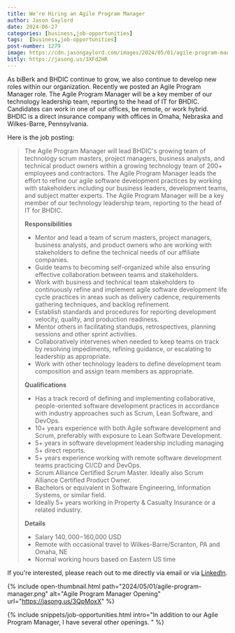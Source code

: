 ```yaml
---
title: We're Hiring an Agile Program Manager
author: Jason Gaylord
date: 2024-06-27
categories: [business,job-opportunities]
tags:  [business,job-opportunities]
post-number: 1279
image: https://cdn.jasongaylord.com/images/2024/05/01/agile-program-manager.png
bitly: https://jasong.us/3XFd2HR
---
```


As biBerk and BHDIC continue to grow, we also continue to develop new roles within our organization. Recently we posted an Agile Program Manager role. The Agile Program Manager will be a key member of our technology leadership team, reporting to the head of IT for BHDIC. Candidates can work in one of our offices, be remote, or work hybrid. BHDIC is a direct insurance company with offices in Omaha, Nebraska and Wilkes-Barre, Pennsylvania.

Here is the job posting:

> The Agile Program Manager will lead BHDIC's growing team of technology scrum masters, project managers, business analysts, and technical product owners within a growing technology team of 200+ employees and contractors. The Agile Program Manager leads the effort to refine our agile software development practices by working with stakeholders including our business leaders, development teams, and subject matter experts.
> The Agile Program Manager will be a key member of our technology leadership team, reporting to the head of IT for BHDIC.
> 
> **Responsibilities**
> * Mentor and lead a team of scrum masters, project managers, business analysts, and product owners who are working with stakeholders to define the technical needs of our affiliate companies.
> * Guide teams to becoming self-organized while also ensuring effective collaboration between teams and stakeholders.
> * Work with business and technical team stakeholders to continuously refine and implement agile software development life cycle practices in areas such as delivery cadence, requirements gathering techniques, and backlog refinement.
> * Establish standards and procedures for reporting development velocity, quality, and production readiness.
> * Mentor others in facilitating standups, retrospectives, planning sessions and other sprint activities.
> * Collaboratively intervenes when needed to keep teams on track by resolving impediments, refining guidance, or escalating to leadership as appropriate.
> * Work with other technology leaders to define development team composition and assign team members as appropriate.
> 
> **Qualifications**
> * Has a track record of defining and implementing collaborative, people-oriented software development practices in accordance with industry approaches such as Scrum, Lean Software, and DevOps.
> * 10+ years experience with both Agile software development and Scrum, preferably with exposure to Lean Software Development.
> * 5+ years in software development leadership including managing 5+ direct reports.
> * 5+ years experience working with remote software development teams practicing CI/CD and DevOps.
> * Scrum Alliance Certified Scrum Master. Ideally also Scrum Alliance Certified Product Owner.
> * Bachelors or equivalent in Software Engineering, Information Systems, or similar field.
> * Ideally 5+ years working in Property & Casualty Insurance or a related industry.
> 
> **Details**
> * Salary $140,000-$160,000 USD
> * Remote with occasional travel to Wilkes-Barre/Scranton, PA and Omaha, NE
> * Normal working hours based on Eastern US time

If you're interested, please reach out to me directly via email or via [LinkedIn](http://jasong.us/4mgaBoo).

{% include open-thumbnail.html path="2024/05/01/agile-program-manager.png" alt="Agile Program Manager Opening" url="https://jasong.us/3QpMoxX" %}

{% include snippets/job-opportunities.html intro="In addition to our Agile Program Manager, I have several other openings. " %}